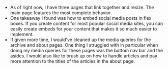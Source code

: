 - As of right now, I have three pages that link together and resize. The main page features the most complete behavior. 
- One takeaway I found was how to embed social media posts in flex boxes. If you create content for most popular social media sites, you can easily create embeds for your content that makes it so much easier to implement.
- If given more time, I would've cleaned up the media queries for the archive and about pages. One thing I struggled with in particular when doing my media queries for these pages was the bottom nav bar and the asides. I would also like to brush up on how to handle articles and pay more attention to the titles of the articles in the about page.
